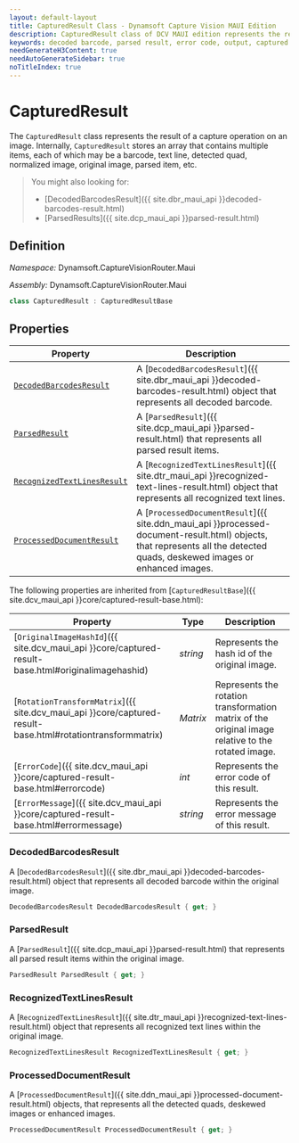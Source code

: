 ```yaml
---
layout: default-layout
title: CapturedResult Class - Dynamsoft Capture Vision MAUI Edition
description: CapturedResult class of DCV MAUI edition represents the result of a capture operation on an image.
keywords: decoded barcode, parsed result, error code, output, captured result
needGenerateH3Content: true
needAutoGenerateSidebar: true
noTitleIndex: true
---
```


# CapturedResult

The `CapturedResult` class represents the result of a capture operation on an image. Internally, `CapturedResult` stores an array that contains multiple items, each of which may be a barcode, text line, detected quad, normalized image, original image, parsed item, etc.

> You might also looking for:
>
> - [DecodedBarcodesResult]({{ site.dbr_maui_api }}decoded-barcodes-result.html)
> - [ParsedResults]({{ site.dcp_maui_api }}parsed-result.html)

## Definition

*Namespace:* Dynamsoft.CaptureVisionRouter.Maui

*Assembly:* Dynamsoft.CaptureVisionRouter.Maui

```csharp
class CapturedResult : CapturedResultBase
```

## Properties

| Property | Description |
| --------- | ----------- |
| [`DecodedBarcodesResult`](#decodedbarcodesresult) | A [`DecodedBarcodesResult`]({{ site.dbr_maui_api }}decoded-barcodes-result.html) object that represents all decoded barcode. |
| [`ParsedResult`](#parsedresult) | A [`ParsedResult`]({{ site.dcp_maui_api }}parsed-result.html) that represents all parsed result items. |
| [`RecognizedTextLinesResult`](#recognizedtextlinesresult) | A [`RecognizedTextLinesResult`]({{ site.dtr_maui_api }}recognized-text-lines-result.html) object that represents all recognized text lines. |
| [`ProcessedDocumentResult`](#processeddocumentresult) | A [`ProcessedDocumentResult`]({{ site.ddn_maui_api }}processed-document-result.html) objects, that represents all the detected quads, deskewed images or enhanced images. |

The following properties are inherited from [`CapturedResultBase`]({{ site.dcv_maui_api }}core/captured-result-base.html):

| Property | Type | Description |
| -------- | ---- | ----------- |
| [`OriginalImageHashId`]({{ site.dcv_maui_api }}core/captured-result-base.html#originalimagehashid) | *string* | Represents the hash id of the original image. |
| [`RotationTransformMatrix`]({{ site.dcv_maui_api }}core/captured-result-base.html#rotationtransformmatrix) | *Matrix* | Represents the rotation transformation matrix of the original image relative to the rotated image. |
| [`ErrorCode`]({{ site.dcv_maui_api }}core/captured-result-base.html#errorcode) | *int* | Represents the error code of this result. |
| [`ErrorMessage`]({{ site.dcv_maui_api }}core/captured-result-base.html#errormessage) | *string* | Represents the error message of this result. |

### DecodedBarcodesResult

A [`DecodedBarcodesResult`]({{ site.dbr_maui_api }}decoded-barcodes-result.html) object that represents all decoded barcode within the original image.

```csharp
DecodedBarcodesResult DecodedBarcodesResult { get; }
```

### ParsedResult

A [`ParsedResult`]({{ site.dcp_maui_api }}parsed-result.html) that represents all parsed result items within the original image.

```csharp
ParsedResult ParsedResult { get; }
```

### RecognizedTextLinesResult

A [`RecognizedTextLinesResult`]({{ site.dtr_maui_api }}recognized-text-lines-result.html) object that represents all recognized text lines within the original image.

```csharp
RecognizedTextLinesResult RecognizedTextLinesResult { get; }
```

### ProcessedDocumentResult

A [`ProcessedDocumentResult`]({{ site.ddn_maui_api }}processed-document-result.html) objects, that represents all the detected quads, deskewed images or enhanced images.

```csharp
ProcessedDocumentResult ProcessedDocumentResult { get; }
```
